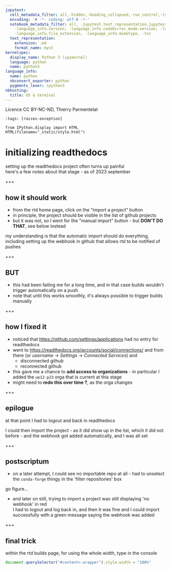 ```yaml
---
jupytext:
  cell_metadata_filter: all,-hidden,-heading_collapsed,-run_control,-trusted
  encoding: '# -*- coding: utf-8 -*-'
  notebook_metadata_filter: all, -jupytext.text_representation.jupytext_version, -jupytext.text_representation.format_version,
    -language_info.version, -language_info.codemirror_mode.version, -language_info.codemirror_mode,
    -language_info.file_extension, -language_info.mimetype, -toc
  text_representation:
    extension: .md
    format_name: myst
kernelspec:
  display_name: Python 3 (ipykernel)
  language: python
  name: python3
language_info:
  name: python
  nbconvert_exporter: python
  pygments_lexer: ipython3
nbhosting:
  title: OS & terminal
---
```


Licence CC BY-NC-ND, Thierry Parmentelat

```{code-cell} ipython3
:tags: [raises-exception]

from IPython.display import HTML
HTML(filename="_static/style.html")
```

# initializing readthedocs

setting up the readthedocs project often turns up painful  
here's a few notes about that stage - as of 2023 september

+++

## how it should work

* from the rtd home page, click on the "import a project" button
* in principle, the project should be visible in the list of github projects
* but it was not, so I went for the "manual import" button - but **DON'T DO
  THAT**, see below instead

my understanding is that the automatic import should do everything, including
setting up the webhook in github that allows rtd to be notified of pushes

+++

## BUT

* this had been failing me for a long time, and in that case builds wouldn't
  trigger automatically on a push
* note that until this works smoothly, it's always possible to trigger builds
  manually

+++

## how I fixed it

* noticed that <https://github.com/settings/applications> had no entry for
  readthedocs
* went to <https://readthedocs.org/accounts/social/connections/> and from there
  (or *username* -> *Settings* -> *Connected Services*) and
  + disconnected github
  + reconnected github
* this gave me a chance to **add access to organizations** - in particular I added
  the `ue12-p23` orga that is current at this stage
* might need to **redo this over time ?**, as the orga changes

+++

## epilogue

at that point I had to logout and back in readthedocs

I could then import the project - as it did show up in the list, which it did
not before - and the webhook got added automatically, and I was all set

+++

## postscriptum

* on a later attempt, I could see no importable repo at all - had to unselect the
`conda-forge` thingy in the 'filter repositories' box

go figure...

* and later on still, trying to import a project was still displaying 'no
  webhook' in red  
  I had to logout and log back in, and then it was fine and I could import
  successfully with a green message saying the webhook was added

+++

## final trick

within the rtd builds page, for using the whole width, type in the console

```js
document.querySelector("#content>.wrapper").style.width = "100%"
```
